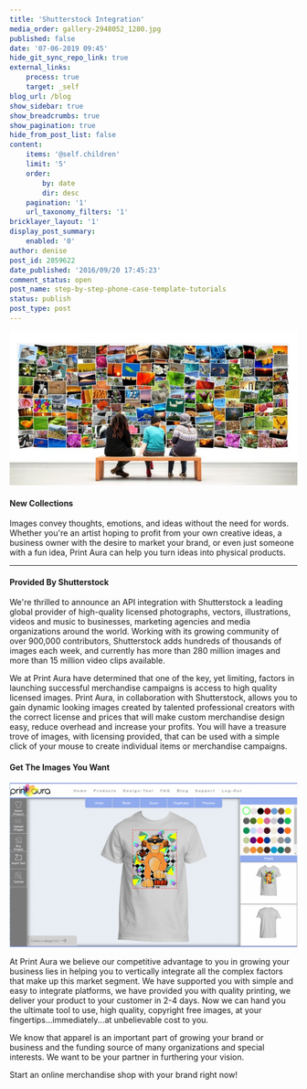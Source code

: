 ```yaml
---
title: 'Shutterstock Integration'
media_order: gallery-2948052_1280.jpg
published: false
date: '07-06-2019 09:45'
hide_git_sync_repo_link: true
external_links:
    process: true
    target: _self
blog_url: /blog
show_sidebar: true
show_breadcrumbs: true
show_pagination: true
hide_from_post_list: false
content:
    items: '@self.children'
    limit: '5'
    order:
        by: date
        dir: desc
    pagination: '1'
    url_taxonomy_filters: '1'
bricklayer_layout: '1'
display_post_summary:
    enabled: '0'
author: denise
post_id: 2859622
date_published: '2016/09/20 17:45:23'
comment_status: open
post_name: step-by-step-phone-case-template-tutorials
status: publish
post_type: post
---
```


[![sstk_partners](gallery-2948052_1280.jpg)](https://blog.printaura.com/blog/art-resources/shutterstock/)

#### New Collections
Images convey thoughts, emotions, and ideas without the need for words. Whether you're an artist hoping to profit from your own creative ideas, a business owner with the desire to market your brand, or even just someone with a fun idea, Print Aura can help you turn ideas into physical products.

***

#### Provided By Shutterstock    
We're thrilled to announce an API integration with Shutterstock a leading global provider of high-quality licensed photographs, vectors, illustrations, videos and music to businesses, marketing agencies and media organizations around the world. Working with its growing community of over 900,000 contributors, Shutterstock adds hundreds of thousands of images each week, and currently has more than 280 million images and more than 15 million video clips available.
    
We at Print Aura have determined that one of the key, yet limiting, factors in launching successful merchandise campaigns is access to high quality licensed images. Print Aura, in collaboration with Shutterstock, allows you to gain dynamic looking images created by talented professional creators with the correct license and prices that will make custom merchandise design easy, reduce overhead and increase your profits. You will have a treasure trove of images, with licensing provided, that can be used with a simple click of your mouse to create individual items or merchandise campaigns.

#### Get The Images You Want

![](simba.PNG)

At Print Aura we believe our competitive advantage to you in growing your business lies in helping you to vertically integrate all the complex factors that make up this market segment. We have supported you with simple and easy to integrate platforms, we have provided you with quality printing, we deliver your product to your customer in 2-4 days. Now we can hand you the ultimate tool to use, high quality, copyright free images, at your fingertips...immediately...at unbelievable cost to you.
    
We know that apparel is an important part of growing your brand or business and the funding source of many organizations and special interests. We want to be your partner in furthering your vision.
    
Start an online merchandise shop with your brand right now! [](https://printaura.com/register/)


